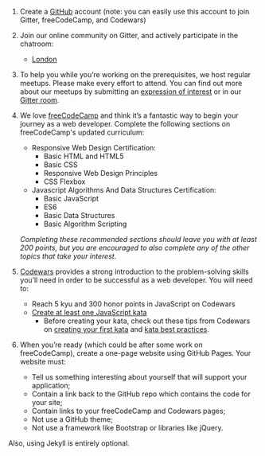 1. Create a [GitHub](https://github.com/) account (note: you can easily use this account to join Gitter, freeCodeCamp, and Codewars)

2. Join our online community on Gitter, and actively participate in the chatroom:
   + [London](https://gitter.im/codingforeveryone/london)

3. To help you while you’re working on the prerequisites, we host regular meetups. Please make every effort to attend. You can find out more about our meetups by submitting an [expression of interest](https://docs.google.com/forms/d/e/1FAIpQLSepdNxKsrMjhfnbdkzKUgNpeWFmp8WLyiqTe_UY10TsPpFOEQ/viewform) or in our [Gitter room](https://gitter.im/codingforeveryone/london).

4. We love [freeCodeCamp](https://www.freecodecamp.org/) and think it’s a fantastic way to begin your journey as a web developer. Complete the following sections on freeCodeCamp's updated curriculum:
   + Responsive Web Design Certification:
     + Basic HTML and HTML5
     + Basic CSS
     + Responsive Web Design Principles
     + CSS Flexbox
   + Javascript Algorithms And Data Structures Certification:
     + Basic JavaScript
     + ES6
     + Basic Data Structures
     + Basic Algorithm Scripting

    _Completing these recommended sections should leave you with at least 200 points, but you are encouraged to also complete any of the other topics that take your interest._

5. [Codewars](https://www.codewars.com/) provides a strong introduction to the problem-solving skills you’ll need in order to be successful as a web developer. You will need to:
   + Reach 5 kyu and 300 honor points in JavaScript on Codewars
   + [Create at least one JavaScript kata](https://www.codewars.com/kata/new/javascript)
      + Before creating your kata, check out these tips from Codewars on [creating your first kata](https://github.com/Codewars/codewars.com/wiki/Tutorial%3A-Create-Your-First-Kata) and [kata best practices](https://github.com/Codewars/codewars.com/wiki/Kata-Best-Practices).

6. When you’re ready (which could be after some work on freeCodeCamp), create a one-page website using GitHub Pages. Your website must:
   + Tell us something interesting about yourself that will support your application;
   + Contain a link back to the GitHub repo which contains the code for your site;
   + Contain links to your freeCodeCamp and Codewars pages;
   + Not use a GitHub theme;
   + Not use a framework like Bootstrap or libraries like jQuery.

  Also, using Jekyll is entirely optional.
